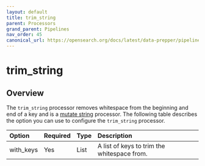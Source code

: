 ```yaml
---
layout: default
title: trim_string
parent: Processors
grand_parent: Pipelines
nav_order: 45
canonical_url: https://opensearch.org/docs/latest/data-prepper/pipelines/configuration/processors/trim-string/
---
```


# trim_string

## Overview

The `trim_string` processor removes whitespace from the beginning and end of a key and is a [mutate string](https://github.com/opensearch-project/data-prepper/tree/main/data-prepper-plugins/mutate-string-processors#mutate-string-processors) processor. The following table describes the option you can use to configure the `trim_string` processor.

Option | Required | Type | Description
:--- | :--- | :--- | :---
with_keys | Yes | List | A list of keys to trim the whitespace from.

<!---## Configuration

Content will be added to this section.

## Metrics

Content will be added to this section.--->